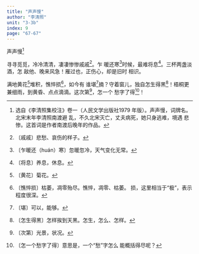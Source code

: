 ```yaml
---
title: "声声慢"
author: "李清照"
unit: "3-3b"
index: 9
page: "67-67"
---
```


声声慢[^3-a]

寻寻觅觅，冷冷清清，凄凄惨惨戚戚[^3-b]。乍
暖还寒[^3-c]时候，最难将息[^3-d]。三杯两盏淡酒，怎
敌他、晚来风急！雁过也，正伤心，却是旧时
相识。

满地黄花[^3-e]堆积，憔悴损[^3-f]，如今有
谁堪[^3-g]摘？守着窗儿，独自怎生得黑[^3-h]！梧桐更
兼细雨，到黄昏、点点滴滴。这次第[^3-i]，怎一个
愁字了得[^3-j]！

[^3-a]:  选自《李清照集校注》卷一（人民文学出版社1979
    年版）。声声慢，词牌名。北宋末年李清照南渡避
    乱，不久北宋灭亡，丈夫病死，她只身逃难，境遇
    悲惨。这首词是作者南渡后晚年的作品。
[^3-b]:  〔戚戚〕悲愁、哀伤的样子。
[^3-c]:  〔乍暖还（huán）寒〕忽暖忽冷，天气变化无常。
[^3-d]:  〔将息〕养息，休息。
[^3-e]:  〔黄花〕菊花。
[^3-f]:  〔憔悴损〕枯萎，凋零殆尽。憔悴，凋零、枯萎。
    损，这里相当于“极”，表示程度很深。
[^3-g]:  〔堪〕可以，能够。
[^3-h]:  〔怎生得黑〕怎样挨到天黑。怎生，怎么、怎样。
[^3-i]:  〔次第〕光景，状况。
[^3-j]:  〔怎一个愁字了得〕意思是，一个“愁”字怎么
    能概括得尽呢？
